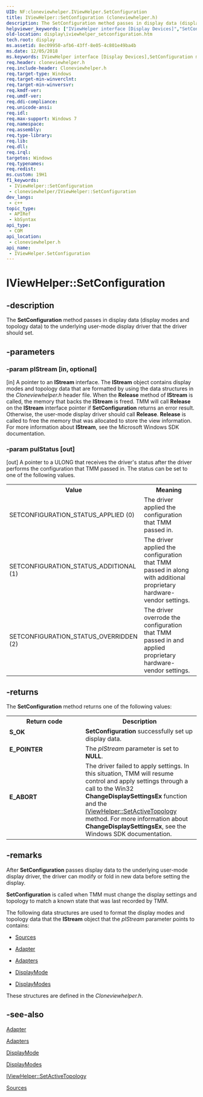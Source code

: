 ```yaml
---
UID: NF:cloneviewhelper.IViewHelper.SetConfiguration
title: IViewHelper::SetConfiguration (cloneviewhelper.h)
description: The SetConfiguration method passes in display data (display modes and topology data) to the underlying user-mode display driver that the driver should set.
helpviewer_keywords: ["IViewHelper interface [Display Devices]","SetConfiguration method","IViewHelper.SetConfiguration","IViewHelper::SetConfiguration","SetConfiguration","SetConfiguration method [Display Devices]","SetConfiguration method [Display Devices]","IViewHelper interface","TMM_Ref_3eec4d30-b77b-4ff5-88eb-a285efd5cf42.xml","cloneviewhelper/IViewHelper::SetConfiguration","display.iviewhelper_setconfiguration"]
old-location: display\iviewhelper_setconfiguration.htm
tech.root: display
ms.assetid: 8ec09950-afb6-43ff-8e05-4c801e49ba4b
ms.date: 12/05/2018
ms.keywords: IViewHelper interface [Display Devices],SetConfiguration method, IViewHelper.SetConfiguration, IViewHelper::SetConfiguration, SetConfiguration, SetConfiguration method [Display Devices], SetConfiguration method [Display Devices],IViewHelper interface, TMM_Ref_3eec4d30-b77b-4ff5-88eb-a285efd5cf42.xml, cloneviewhelper/IViewHelper::SetConfiguration, display.iviewhelper_setconfiguration
req.header: cloneviewhelper.h
req.include-header: Cloneviewhelper.h
req.target-type: Windows
req.target-min-winverclnt: 
req.target-min-winversvr: 
req.kmdf-ver: 
req.umdf-ver: 
req.ddi-compliance: 
req.unicode-ansi: 
req.idl: 
req.max-support: Windows 7
req.namespace: 
req.assembly: 
req.type-library: 
req.lib: 
req.dll: 
req.irql: 
targetos: Windows
req.typenames: 
req.redist: 
ms.custom: 19H1
f1_keywords:
 - IViewHelper::SetConfiguration
 - cloneviewhelper/IViewHelper::SetConfiguration
dev_langs:
 - c++
topic_type:
 - APIRef
 - kbSyntax
api_type:
 - COM
api_location:
 - cloneviewhelper.h
api_name:
 - IViewHelper.SetConfiguration
---
```


# IViewHelper::SetConfiguration


## -description

The <b>SetConfiguration</b> method passes in display data (display modes and topology data) to the underlying user-mode display driver that the driver should set.

## -parameters

### -param pIStream [in, optional]

[in] A pointer to an <b>IStream</b> interface. The <b>IStream</b> object contains display modes and topology data that are formatted by using the data structures in the <i>Cloneviewhelper.h</i> header file. When the <b>Release</b> method of <b>IStream</b> is called, the memory that backs the <b>IStream</b> is freed. TMM will call <b>Release</b> on the <b>IStream</b> interface pointer if <b>SetConfiguration</b> returns an error result. Otherwise, the user-mode display driver should call <b>Release</b>. <b>Release</b> is called to free the memory that was allocated to store the view information. For more information about <b>IStream</b>, see the Microsoft Windows SDK documentation.

### -param pulStatus [out]

[out] A pointer to a ULONG that receives the driver's status after the driver performs the configuration that TMM passed in. The status can be set to one of the following values.
      

<table>
<tr>
<th>Value</th>
<th>Meaning</th>
</tr>
<tr>
<td>SETCONFIGURATION_STATUS_APPLIED (0)</td>
<td>The driver applied the configuration that TMM passed in.</td>
</tr>
<tr>
<td>SETCONFIGURATION_STATUS_ADDITIONAL (1)</td>
<td>The driver applied the configuration that TMM passed in along with additional proprietary hardware-vendor settings.</td>
</tr>
<tr>
<td>SETCONFIGURATION_STATUS_OVERRIDDEN (2)</td>
<td>The driver overrode the configuration that TMM passed in and applied proprietary hardware-vendor settings.</td>
</tr>
</table>

## -returns

The <b>SetConfiguration</b> method returns one of the following values: 

<table>
<tr>
<th>Return code</th>
<th>Description</th>
</tr>
<tr>
<td width="40%">
<dl>
<dt><b>S_OK </b></dt>
</dl>
</td>
<td width="60%">
<b>SetConfiguration</b> successfully set up display data. 

</td>
</tr>
<tr>
<td width="40%">
<dl>
<dt><b>E_POINTER </b></dt>
</dl>
</td>
<td width="60%">
The <i>pIStream</i> parameter is set to <b>NULL</b>. 

</td>
</tr>
<tr>
<td width="40%">
<dl>
<dt><b>E_ABORT </b></dt>
</dl>
</td>
<td width="60%">
The driver failed to apply settings. In this situation, TMM will resume control and apply settings through a call to the Win32 <b>ChangeDisplaySettingsEx</b> function and the <a href="https://docs.microsoft.com/previous-versions/windows/hardware/drivers/ff568174(v=vs.85)">IViewHelper::SetActiveTopology</a> method. For more information about <b>ChangeDisplaySettingsEx</b>, see the Windows SDK documentation. 

</td>
</tr>
</table>

## -remarks

After <b>SetConfiguration</b> passes display data to the underlying user-mode display driver, the driver can modify or fold in new data before setting the display. 

<b>SetConfiguration</b> is called when TMM must change the display settings and topology to match a known state that was last recorded by TMM. 

The following data structures are used to format the display modes and topology data that the <b>IStream</b> object that the <i>pIStream</i> parameter points to contains:

<ul>
<li>

<a href="https://docs.microsoft.com/windows/desktop/api/cloneviewhelper/ns-cloneviewhelper-sources">Sources</a>


</li>
<li>

<a href="https://docs.microsoft.com/windows/desktop/api/cloneviewhelper/ns-cloneviewhelper-adapter">Adapter</a>


</li>
<li>

<a href="https://docs.microsoft.com/windows/desktop/api/cloneviewhelper/ns-cloneviewhelper-adapters">Adapters</a>


</li>
<li>

<a href="https://docs.microsoft.com/windows/desktop/api/cloneviewhelper/ns-cloneviewhelper-displaymode">DisplayMode</a>


</li>
<li>

<a href="https://docs.microsoft.com/windows/desktop/api/cloneviewhelper/ns-cloneviewhelper-displaymodes">DisplayModes</a>


</li>
</ul>
These structures are defined in the <i>Cloneviewhelper.h</i>.

## -see-also

<a href="https://docs.microsoft.com/windows/desktop/api/cloneviewhelper/ns-cloneviewhelper-adapter">Adapter</a>



<a href="https://docs.microsoft.com/windows/desktop/api/cloneviewhelper/ns-cloneviewhelper-adapters">Adapters</a>



<a href="https://docs.microsoft.com/windows/desktop/api/cloneviewhelper/ns-cloneviewhelper-displaymode">DisplayMode</a>



<a href="https://docs.microsoft.com/windows/desktop/api/cloneviewhelper/ns-cloneviewhelper-displaymodes">DisplayModes</a>



<a href="https://docs.microsoft.com/previous-versions/windows/hardware/drivers/ff568174(v=vs.85)">IViewHelper::SetActiveTopology</a>



<a href="https://docs.microsoft.com/windows/desktop/api/cloneviewhelper/ns-cloneviewhelper-sources">Sources</a>

